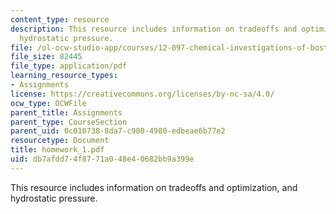 ```yaml
---
content_type: resource
description: This resource includes information on tradeoffs and optimization, and
  hydrostatic pressure.
file: /ol-ocw-studio-app/courses/12-097-chemical-investigations-of-boston-harbor-january-iap-2006/db7afdd74f8771a048e40682bb9a399e_homework_1.pdf
file_size: 82445
file_type: application/pdf
learning_resource_types:
- Assignments
license: https://creativecommons.org/licenses/by-nc-sa/4.0/
ocw_type: OCWFile
parent_title: Assignments
parent_type: CourseSection
parent_uid: 0c010738-8da7-c980-4980-edbeae6b77e2
resourcetype: Document
title: homework_1.pdf
uid: db7afdd7-4f87-71a0-48e4-0682bb9a399e
---
```

This resource includes information on tradeoffs and optimization, and hydrostatic pressure.